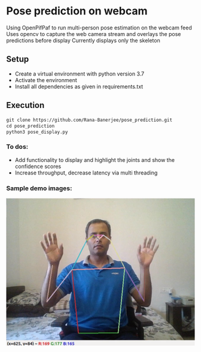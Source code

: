 # Pose prediction on webcam
Using OpenPifPaf to run multi-person pose estimation on the webcam feed
Uses opencv to capture the web camera stream and overlays the pose predictions before display
Currently displays only the skeleton


## Setup
- Create a virtual environment with python version 3.7
- Activate the environment
- Install all dependencies as given in requirements.txt

## Execution
```
git clone https://github.com/Rana-Banerjee/pose_prediction.git
cd pose_prediction
python3 pose_display.py
```
### To dos:
- Add functionality to display and highlight the joints and show the confidence scores
- Increase throughput, decrease latency via multi threading

### Sample demo images:
![alt text](https://github.com/Rana-Banerjee/pose_prediction/blob/main/images/1.png?raw=true)
